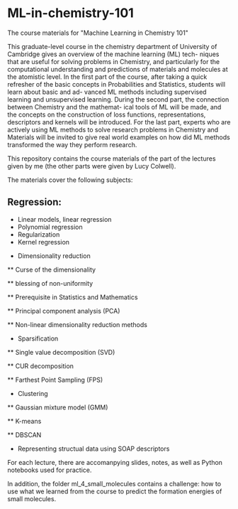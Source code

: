 # ML-in-chemistry-101
The course materials for "Machine Learning in Chemistry 101"

This graduate-level course in the chemistry department of University of Cambridge gives an overview of the machine learning (ML) tech-
niques that are useful for solving problems in Chemistry, and particularly for
the computational understanding and predictions of materials and molecules at
the atomistic level.
In the first part of the course, after taking a quick refresher of the basic
concepts in Probabilities and Statistics, students will learn about basic and ad-
vanced ML methods including supervised learning and unsupervised learning.
During the second part, the connection between Chemistry and the mathemat-
ical tools of ML will be made, and the concepts on the construction of loss
functions, representations, descriptors and kernels will be introduced. For the
last part, experts who are actively using ML methods to solve research problems
in Chemistry and Materials will be invited to give real world examples on how
did ML methods transformed the way they perform research.

This repository contains the course materials of the part of the lectures given by me (the other parts were given by Lucy Colwell).

The materials cover the following subjects:

## Regression:
+ Linear models, linear regression
+ Polynomial regression
+ Regularization
+ Kernel regression

* Dimensionality reduction

** Curse of the dimensionality

** blessing of non-uniformity

** Prerequisite in Statistics and Mathematics

** Principal component analysis (PCA)

** Non-linear dimensionality reduction methods

* Sparsification

** Single value decomposition (SVD)

** CUR decomposition

** Farthest Point Sampling (FPS)

* Clustering

** Gaussian mixture model (GMM)

** K-means

** DBSCAN

* Representing structual data using SOAP descriptors

For each lecture, there are accomanpying slides, notes, as well as Python notebooks used for practice.

In addition, the folder ml_4_small_molecules contains a challenge: how to use what we learned from the course to predict the formation energies of small molecules.
